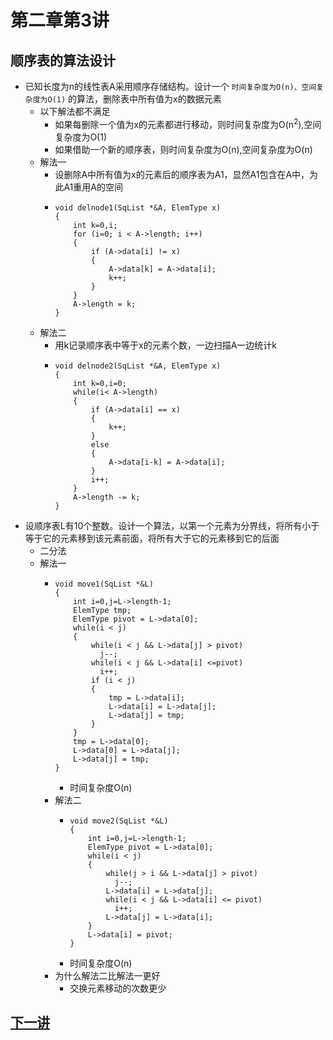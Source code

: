 # 第二章第3讲 
## 顺序表的算法设计
- 已知长度为n的线性表A采用顺序存储结构。设计一个 `时间复杂度为O(n)、空间复杂度为O(1)` 的算法，删除表中所有值为x的数据元素
  - 以下解法都不满足
    - 如果每删除一个值为x的元素都进行移动，则时间复杂度为O(n<sup>2</sup>),空间复杂度为O(1)
    - 如果借助一个新的顺序表，则时间复杂度为O(n),空间复杂度为O(n)
  - 解法一
    - 设删除A中所有值为x的元素后的顺序表为A1，显然A1包含在A中，为此A1重用A的空间
    - ```
      void delnode1(SqList *&A, ElemType x)
      {
          int k=0,i;
          for (i=0; i < A->length; i++)
          {
              if (A->data[i] != x)
              {
                  A->data[k] = A->data[i];
                  k++;
              }
          }
          A->length = k;
      }
      ```
  - 解法二
    - 用k记录顺序表中等于x的元素个数，一边扫描A一边统计k
    - ```
      void delnode2(SqList *&A, ElemType x)
      {
          int k=0,i=0;
          while(i< A->length)
          {
              if (A->data[i] == x)
              {
                  k++;
              }
              else
              {
                  A->data[i-k] = A->data[i];
              }
              i++;
          }
          A->length -= k;
      }
      ```
- 设顺序表L有10个整数。设计一个算法，以第一个元素为分界线，将所有小于等于它的元素移到该元素前面，将所有大于它的元素移到它的后面
  - 二分法
  - 解法一
    - ```
      void move1(SqList *&L)
      {
          int i=0,j=L->length-1;
          ElemType tmp;
          ElemType pivot = L->data[0];
          while(i < j)
          {
              while(i < j && L->data[j] > pivot)
                j--;
              while(i < j && L->data[i] <=pivot)
                i++;
              if (i < j)
              {
                  tmp = L->data[i];
                  L->data[i] = L->data[j];
                  L->data[j] = tmp;
              }
          }
          tmp = L->data[0];
          L->data[0] = L->data[j];
          L->data[j] = tmp;
      }
      ```
      - 时间复杂度O(n)
    - 解法二
      - ```
        void move2(SqList *&L)
        {
            int i=0,j=L->length-1;
            ElemType pivot = L->data[0];
            while(i < j)
            {
                while(j > i && L->data[j] > pivot)
                  j--;
                L->data[i] = L->data[j];
                while(i < j && L->data[i] <= pivot)
                  i++;
                L->data[j] = L->data[i];
            }
            L->data[i] = pivot;
        }
        ```
      - 时间复杂度O(n)
    - 为什么解法二比解法一更好
      - 交换元素移动的次数更少

## [下一讲](section4.md)